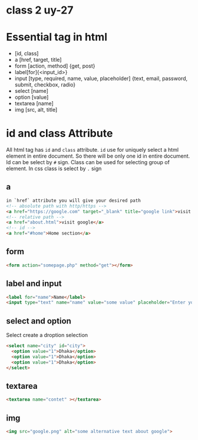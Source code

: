 # class 2 uy-27


# Essential tag in html

* [id, class]
* a [href, target, title]
* form [action, method] {get, post}
* label[for]{<input_id>}
* input [type, required, name, value, placeholder] {text, email, password, submit, checkbox, radio}
* select [name]
* option [value]
* textarea [name]
* img [src, alt, title]

# id and class Attribute

All html tag has `id` and `class` attribute. `id` use for uniquely select a html element in entire document. So there will be only one id in entire document. Id can be select by `#` sign. Class can be used for selecting group of element. In css class is select by `.` sign

## a

~~~html
in `href` attribute you will give your desired path
<!-- absolute path with http/https -->
<a href="https://google.com" target="_blank" title="google link">visit google</a>
<!-- relative path -->
<a href="about.html">visit google</a>
<!-- id -->
<a href="#home">Home section</a>
~~~

## form 

~~~html
<form action="somepage.php" method="get"></form>
~~~

## label  and input

~~~html
<label for="name">Name</label>
<input type="text" name="name" value="some value" placeholder="Enter your name" required>
~~~

## select and option 
Select create a droption selection 

~~~html
<select name="city" id="city">
  <option value="1">Dhaka</option>
  <option value="1">Dhaka</option>
  <option value="1">Dhaka</option>
</select>
~~~

##  textarea 

~~~html
<textarea name="contet" ></textarea>
~~~


## img 

~~~html
<img src="google.png" alt="some alternative text about google">
~~~






